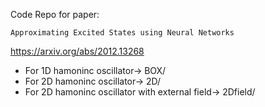 Code Repo for paper:
```
Approximating Excited States using Neural Networks
```

https://arxiv.org/abs/2012.13268


* For 1D hamoninc oscillator-> BOX/ 
* For 2D hamoninc oscillator-> 2D/ 
* For 2D hamoninc oscillator with external field-> 2Dfield/
